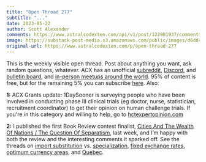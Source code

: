 ```yaml
---
title: "Open Thread 277"
subtitle: "..."
date: 2023-05-22
author: Scott Alexander
comments: https://www.astralcodexten.com/api/v1/post/122981937/comments?&all_comments=true
image: https://substack-post-media.s3.amazonaws.com/public/images/d6ddc021-2527-4daf-b29c-7406bd927c37_496x341.png
original-url: https://www.astralcodexten.com/p/open-thread-277
---
```

This is the weekly visible open thread. Post about anything you want, ask random questions, whatever. ACX has an unofficial [subreddit](https://www.reddit.com/r/slatestarcodex/), [Discord](https://discord.gg/RTKtdut), and [bulletin board](https://www.datasecretslox.com/index.php), and [in-person meetups around the world](https://www.lesswrong.com/community?filters%5B0%5D=SSC). 95% of content is free, but for the remaining 5% you can subscribe [here](https://astralcodexten.substack.com/subscribe?). Also:

**1:** ACX Grants update: 1DaySooner is surveying people who have been involved in conducting phase III clinical trials (eg doctor, nurse, statistician, recruitment coordinator) to get their opinion on human challenge trials. If you're in this category and willing to help, go to [hctexpertopinion.com](https://www.hctexpertopinion.com/)

**2:** I published the first Book Review contest finalist, [Cities And The Wealth Of Nations / The Question Of Separatism](https://astralcodexten.substack.com/p/your-book-review-cities-and-the-wealth), last week, and I’m happy with both the review and the interesting comments it sparked off. See the threads on [import substitution](https://astralcodexten.substack.com/p/your-book-review-cities-and-the-wealth/comment/16368979) vs. [specialization](https://astralcodexten.substack.com/p/your-book-review-cities-and-the-wealth/comment/16327697), [fixed exchange rates](https://astralcodexten.substack.com/p/your-book-review-cities-and-the-wealth/comment/16332818), [optimum currency areas](https://astralcodexten.substack.com/p/your-book-review-cities-and-the-wealth/comment/16323483), and [Quebec](https://astralcodexten.substack.com/p/your-book-review-cities-and-the-wealth/comment/16343586).
